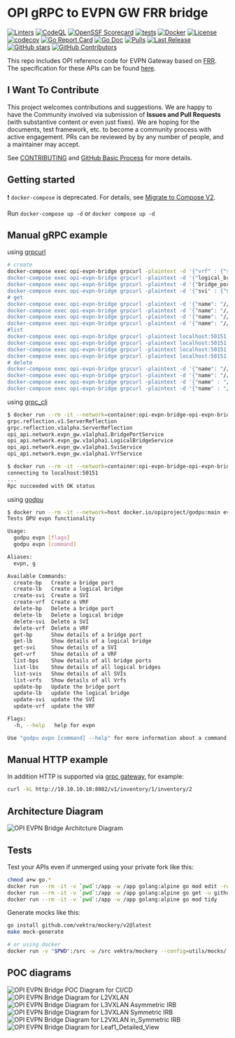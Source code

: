# OPI gRPC to EVPN GW FRR bridge

[![Linters](https://github.com/opiproject/opi-evpn-bridge/actions/workflows/linters.yml/badge.svg)](https://github.com/opiproject/opi-evpn-bridge/actions/workflows/linters.yml)
[![CodeQL](https://github.com/opiproject/opi-evpn-bridge/actions/workflows/codeql.yml/badge.svg)](https://github.com/opiproject/opi-evpn-bridge/actions/workflows/codeql.yml)
[![OpenSSF Scorecard](https://api.securityscorecards.dev/projects/github.com/opiproject/opi-evpn-bridge/badge)](https://securityscorecards.dev/viewer/?platform=github.com&org=opiproject&repo=opi-evpn-bridge)
[![tests](https://github.com/opiproject/opi-evpn-bridge/actions/workflows/go.yml/badge.svg)](https://github.com/opiproject/opi-evpn-bridge/actions/workflows/go.yml)
[![Docker](https://github.com/opiproject/opi-evpn-bridge/actions/workflows/docker-publish.yml/badge.svg)](https://github.com/opiproject/opi-evpn-bridge/actions/workflows/docker-publish.yml)
[![License](https://img.shields.io/github/license/opiproject/opi-evpn-bridge?style=flat-square&color=blue&label=License)](https://github.com/opiproject/opi-evpn-bridge/blob/master/LICENSE)
[![codecov](https://codecov.io/gh/opiproject/opi-evpn-bridge/branch/main/graph/badge.svg)](https://codecov.io/gh/opiproject/opi-evpn-bridge)
[![Go Report Card](https://goreportcard.com/badge/github.com/opiproject/opi-evpn-bridge)](https://goreportcard.com/report/github.com/opiproject/opi-evpn-bridge)
[![Go Doc](https://img.shields.io/badge/godoc-reference-blue.svg)](http://godoc.org/github.com/opiproject/opi-evpn-bridge)
[![Pulls](https://img.shields.io/docker/pulls/opiproject/opi-evpn-bridge.svg?logo=docker&style=flat&label=Pulls)](https://hub.docker.com/r/opiproject/opi-evpn-bridge)
[![Last Release](https://img.shields.io/github/v/release/opiproject/opi-evpn-bridge?label=Latest&style=flat-square&logo=go)](https://github.com/opiproject/opi-evpn-bridge/releases)
[![GitHub stars](https://img.shields.io/github/stars/opiproject/opi-evpn-bridge.svg?style=flat-square&label=github%20stars)](https://github.com/opiproject/opi-evpn-bridge)
[![GitHub Contributors](https://img.shields.io/github/contributors/opiproject/opi-evpn-bridge.svg?style=flat-square)](https://github.com/opiproject/opi-evpn-bridge/graphs/contributors)

This repo includes OPI reference code for EVPN Gateway based on [FRR](https://www.frrouting.org/). The specification for these APIs can be found
[here](https://github.com/opiproject/opi-api/pull/276).

## I Want To Contribute

This project welcomes contributions and suggestions.  We are happy to have the Community involved via submission of **Issues and Pull Requests** (with substantive content or even just fixes). We are hoping for the documents, test framework, etc. to become a community process with active engagement.  PRs can be reviewed by by any number of people, and a maintainer may accept.

See [CONTRIBUTING](https://github.com/opiproject/opi/blob/main/CONTRIBUTING.md) and [GitHub Basic Process](https://github.com/opiproject/opi/blob/main/doc-github-rules.md) for more details.

## Getting started

:exclamation: `docker-compose` is deprecated. For details, see [Migrate to Compose V2](https://docs.docker.com/compose/migrate/).

Run `docker-compose up -d` or `docker compose up -d`

## Manual gRPC example

using [grpcurl](https://github.com/fullstorydev/grpcurl)

```bash
# create
docker-compose exec opi-evpn-bridge grpcurl -plaintext -d '{"vrf" : {"spec" : {"vni" : 1234, "loopback_ip_prefix" : {"addr": {"af": "IP_AF_INET", "v4_addr": 167772162} }, "len": 24}, "vtep_ip_prefix": {"addr": {"af": "IP_AF_INET", "v4_addr": 167772162} }, "len": 24} }}, "vrf_id" : "testvrf" }' localhost:50151 opi_api.network.evpn_gw.v1alpha1.VrfService.CreateVrf"
docker-compose exec opi-evpn-bridge grpcurl -plaintext -d '{"logical_bridge" : {"spec" : {"vni": 10, "vlan_id": 10 } }, "logical_bridge_id" : "testbridge" }' localhost:50151 opi_api.network.evpn_gw.v1alpha1.LogicalBridgeService.CreateLogicalBridge
docker-compose exec opi-evpn-bridge grpcurl -plaintext -d '{"bridge_port" : {"spec" : {mac_address: "qrvMAAAB", "ptype": "ACCESS", "logical_bridges": ["//network.opiproject.org/bridges/testbridge"] }}, "bridge_port_id" : "testport"}' localhost:50151 opi_api.network.evpn_gw.v1alpha1.BridgePortService.CreateBridgePort
docker-compose exec opi-evpn-bridge grpcurl -plaintext -d '{"svi" : {"spec" : {"vrf": "//network.opiproject.org/vrfs/testvrf", "logical_bridge": "//network.opiproject.org/bridges/testbridge", mac_address: "qrvMAAAB", "gw_ip_prefix": [{"addr": {"af": "IP_AF_INET", "v4_addr": 167772162} }, "len": 24}] } }, "svi_id" : "testsvi" }' localhost:50151 opi_api.network.evpn_gw.v1alpha1.SviService.CreateSvi
# get
docker-compose exec opi-evpn-bridge grpcurl -plaintext -d '{"name": "//network.opiproject.org/ports/testinterface"}' localhost:50151 opi_api.network.evpn_gw.v1alpha1.BridgePortService.GetBridgePort
docker-compose exec opi-evpn-bridge grpcurl -plaintext -d '{"name": "//network.opiproject.org/bridges/testbridge"}' localhost:50151 opi_api.network.evpn_gw.v1alpha1.LogicalBridgeService.GetLogicalBridge
docker-compose exec opi-evpn-bridge grpcurl -plaintext -d '{"name": "//network.opiproject.org/svis/testsvi"}' localhost:50151 opi_api.network.evpn_gw.v1alpha1.SviService.GetSvi
docker-compose exec opi-evpn-bridge grpcurl -plaintext -d '{"name": "//network.opiproject.org/vrfs/testvrf"}' localhost:50151 opi_api.network.evpn_gw.v1alpha1.VrfService.GetVrf
#list
docker-compose exec opi-evpn-bridge grpcurl -plaintext localhost:50151 opi_api.network.evpn_gw.v1alpha1.BridgePortService.ListBridgePorts
docker-compose exec opi-evpn-bridge grpcurl -plaintext localhost:50151 opi_api.network.evpn_gw.v1alpha1.BridgePortService.ListLogicalBridges
docker-compose exec opi-evpn-bridge grpcurl -plaintext localhost:50151 opi_api.network.evpn_gw.v1alpha1.BridgePortService.ListSvis
docker-compose exec opi-evpn-bridge grpcurl -plaintext localhost:50151 opi_api.network.evpn_gw.v1alpha1.BridgePortService.ListVrfs
# delete
docker-compose exec opi-evpn-bridge grpcurl -plaintext -d '{"name": "//network.opiproject.org/ports/testinterface"}' localhost:50151 opi_api.network.evpn_gw.v1alpha1.BridgePortService.DeleteBridgePort
docker-compose exec opi-evpn-bridge grpcurl -plaintext -d '{"name": "//network.opiproject.org/bridges/testbridge"}' localhost:50151 opi_api.network.evpn_gw.v1alpha1.LogicalBridgeService.DeleteLogicalBridge
docker-compose exec opi-evpn-bridge grpcurl -plaintext -d '{"name" : "//network.opiproject.org/svis/testsvi"}' localhost:50151 opi_api.network.evpn_gw.v1alpha1.SviService.DeleteSvi
docker-compose exec opi-evpn-bridge grpcurl -plaintext -d '{"name" : "//network.opiproject.org/vrfs/testvrf"}' localhost:50151 opi_api.network.evpn_gw.v1alpha1.VrfService.DeleteVrf
```

using [grpc_cli](https://github.com/grpc/grpc/blob/master/doc/command_line_tool.md)

```bash
$ docker run --rm -it --network=container:opi-evpn-bridge-opi-evpn-bridge-1 docker.io/namely/grpc-cli ls localhost:50151
grpc.reflection.v1.ServerReflection
grpc.reflection.v1alpha.ServerReflection
opi_api.network.evpn_gw.v1alpha1.BridgePortService
opi_api.network.evpn_gw.v1alpha1.LogicalBridgeService
opi_api.network.evpn_gw.v1alpha1.SviService
opi_api.network.evpn_gw.v1alpha1.VrfService

$ docker run --rm -it --network=container:opi-evpn-bridge-opi-evpn-bridge-1 docker.io/namely/grpc-cli call localhost:50151 VrfService.ListVrfs ""
connecting to localhost:50151
...
Rpc succeeded with OK status
```

using [godpu](https://github.com/opiproject/godpu)

```bash
$ docker run --rm -it --network=host docker.io/opiproject/godpu:main evpn --help
Tests DPU evpn functionality

Usage:
  godpu evpn [flags]
  godpu evpn [command]

Aliases:
  evpn, g

Available Commands:
  create-bp   Create a bridge port
  create-lb   Create a logical bridge
  create-svi  Create a SVI
  create-vrf  Create a VRF
  delete-bp   Delete a bridge port
  delete-lb   Delete a logical bridge
  delete-svi  Delete a SVI
  delete-vrf  Delete a VRF
  get-bp      Show details of a bridge port
  get-lb      Show details of a logical bridge
  get-svi     Show details of a SVI
  get-vrf     Show details of a VRF
  list-bps    Show details of all bridge ports
  list-lbs    Show details of all logical bridges
  list-svis   Show details of all SVIs
  list-vrfs   Show details of all Vrfs
  update-bp   Update the bridge port
  update-lb   update the logical bridge
  update-svi  update the SVI
  update-vrf  update the VRF

Flags:
  -h, --help   help for evpn

Use "godpu evpn [command] --help" for more information about a command.
```

## Manual HTTP example

In addition HTTP is supported via [grpc gateway](https://github.com/grpc-ecosystem/grpc-gateway), for example:

```bash
curl -kL http://10.10.10.10:8082/v1/inventory/1/inventory/2
```

## Architecture Diagram

![OPI EVPN Bridge Architcture Diagram](./docs/OPI-EVPN-GW-FRR-bridge.png)

## Tests

Test your APIs even if unmerged using your private fork like this:

```bash
chmod a+w go.*
docker run --rm -it -v `pwd`:/app -w /app golang:alpine go mod edit -replace github.com/opiproject/opi-api@main=github.com/YOURUSERNAME/opi-api@main
docker run --rm -it -v `pwd`:/app -w /app golang:alpine go get -u github.com/YOURUSERNAME/opi-api/network/evpn-gw/v1alpha1/gen/go@0e2810d
docker run --rm -it -v `pwd`:/app -w /app golang:alpine go mod tidy
```

Generate mocks like this:

```bash
go install github.com/vektra/mockery/v2@latest
make mock-generate

# or using docker
docker run -v "$PWD":/src -w /src vektra/mockery --config=utils/mocks/.mockery.yaml --name=Netlink --dir pkg/utils --output pkg/utils/mocks --boilerplate-file pkg/utils/mocks/boilerplate.txt --with-expecter
```

## POC diagrams

![OPI EVPN Bridge POC Diagram for CI/CD](./docs/OPI-EVPN-PoC.png)
![OPI EVPN Bridge Diagram for L2VXLAN](./docs/OPI-EVPN-L2-VXLAN.png)
![OPI EVPN Bridge Diagram for L3VXLAN Asymmetric IRB](./docs/OPI-EVPN-L3-Asymmetric-IRB.png)
![OPI EVPN Bridge Diagram for L3VXLAN Symmetric IRB](./docs/OPI-EVPN-L3-Symmetric-IRB.png)
![OPI EVPN Bridge Diagram for L2VXLAN in_Symmetric IRB](./docs/OPI-EVPN-L2-VXLAN-In-Symmetric-IRB-setup.png)
![OPI EVPN Bridge Diagram for Leaf1_Detailed_View](./docs/OPI-EVPN-Leaf1-Detailed-View.png)

